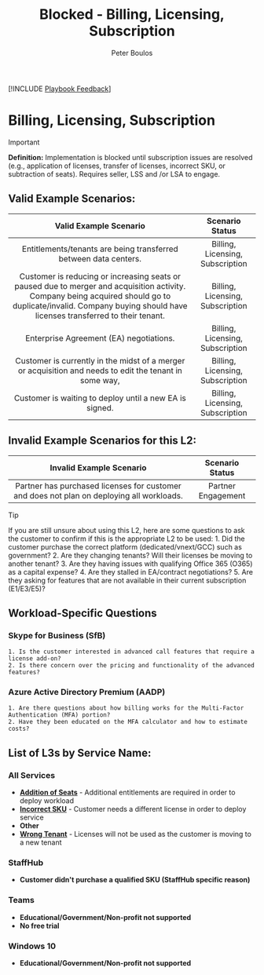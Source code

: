 ﻿---
# required metadata
title: Blocked - Billing, Licensing, Subscription
description: Blocked - Billing, Licensing, Subscription
author: Peter Boulos
ms.author: pboulos
manager: eduardod 
ms.date: 9/25/2019
ms.topic: playbook 
ms.prod: non-product-specific 
ms.custom: internal-playbook 
ft.audience: internal 
ft.owner: pboulos
---
[!INCLUDE [Playbook Feedback](./includes/questions-feedback.md)] 

# Billing, Licensing, Subscription

> [!IMPORTANT]
> **Definition:** Implementation is blocked until subscription issues are resolved (e.g., application of licenses, transfer of licenses, incorrect SKU, or subtraction of seats). Requires seller, LSS and /or LSA to engage.

## Valid Example Scenarios:
| Valid Example Scenario | Scenario Status |
| :--: | :--: |
| Entitlements/tenants are being transferred between data centers. | Billing, Licensing, Subscription |
| Customer is reducing or increasing seats or paused due to merger and acquisition activity. Company being acquired should go to duplicate/invalid. Company buying should have licenses transferred to their tenant. | Billing, Licensing, Subscription |
| Enterprise Agreement (EA) negotiations. | Billing, Licensing, Subscription |
| Customer is currently in the midst of a merger or acquisition and needs to edit the tenant in some way, | Billing, Licensing, Subscription |
| Customer is waiting to deploy until a new EA is signed. | Billing, Licensing, Subscription |


## Invalid Example Scenarios for this L2:
| Invalid Example Scenario | Scenario Status |
| :--: | :--: |
| Partner has purchased licenses for customer and does not plan on deploying all workloads. | Partner Engagement |


> [!TIP]
> If you are still unsure about using this L2, here are some questions to ask the customer to confirm if this is the appropriate L2 to be used:
>    1.​ Did the customer purchase the correct platform (dedicated/vnext/GCC) such as government?
>    2. ​Are they changing tenants? Will their licenses be moving to another tenant?
>    3. Are they having issues with qualifying Office 365 (O365) as a capital expense?
>    4. Are they stalled in EA/contract negotiations?
>    5. Are they asking for features that are not available in their current subscription (E1/E3/E5)?​
>    

## Workload-Specific Questions
### Skype for Business (SfB)
    1. Is the customer interested in advanced call features that require a license add-on? 
    2. Is there concern over the pricing and functionality of the advanced features?​​
    
    
### Azure Active Directory Premium (AADP)
    1. Are there questions about how billing works for the Multi-Factor Authentication (MFA) portion? 
    2. Have they been educated on the MFA calculator and how to estimate costs?​
    
    




## List of L3s by Service Name:

### All Services
- **[Addition of Seats](l1l2l3-blocked-billing-licensing-subscription-addition-of-seats.md)** - Additional entitlements are required in order to deploy workload
- **[Incorrect SKU](l1l2l3-blocked-billing-licensing-subscription-incorrect-sku.md)** - Customer needs a different license in order to deploy service
- **Other**
- **[Wrong Tenant](l1l2l3-blocked-billing-licensing-subscription-wrong-tenant.md)** - Licenses will not be used as the customer is moving to a new tenant
### StaffHub
- **Customer didn't purchase a qualified SKU (StaffHub specific reason)**
### Teams
- **Educational/Government/Non-profit not supported**
- **No free trial**
### Windows 10
- **Educational/Government/Non-profit not supported**
